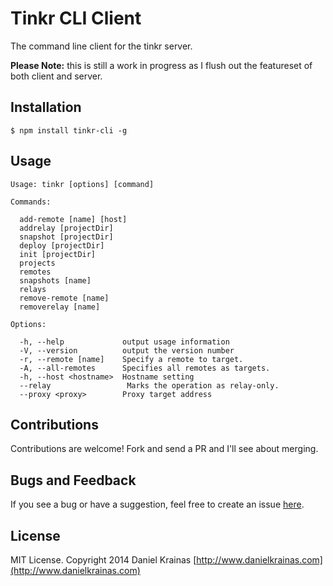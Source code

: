 # Tinkr CLI Client

The command line client for the tinkr server.

**Please Note:** this is still a work in progress as I flush out the featureset of both client and server. 


## Installation

`$ npm install tinkr-cli -g`


## Usage

```
Usage: tinkr [options] [command]

Commands:

  add-remote [name] [host]
  addrelay [projectDir]
  snapshot [projectDir]
  deploy [projectDir]
  init [projectDir]
  projects
  remotes
  snapshots [name]
  relays
  remove-remote [name]
  removerelay [name]

Options:

  -h, --help             output usage information
  -V, --version          output the version number
  -r, --remote [name]    Specify a remote to target.
  -A, --all-remotes      Specifies all remotes as targets.
  -h, --host <hostname>  Hostname setting
  --relay                 Marks the operation as relay-only.
  --proxy <proxy>        Proxy target address
```


## Contributions

Contributions are welcome! Fork and send a PR and I'll see about merging.


## Bugs and Feedback

If you see a bug or have a suggestion, feel free to create an issue [here](https://github.com/danielkrainas/tinkr-cli/issues).


## License

MIT License. Copyright 2014 Daniel Krainas [http://www.danielkrainas.com](http://www.danielkrainas.com)


